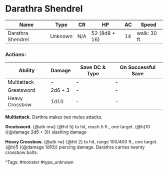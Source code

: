 # Darathra Shendrel

| Name | Type | CR | HP | AC | Speed |
|------|------|----|----|----|-------|
| Darathra Shendrel | Unknown | N/A | 52 (8d8 + 16) | 14 | walk: 30 ft. |

### Actions:

| Ability | Damage | Save DC & Type | On Successful Save |
|---------|--------|----------------|--------------------|
| Multiattack | - | - | - |
| Greatsword | 2d6 + 3 | - | - |
| Heavy Crossbow | 1d10 | - | - |


**Multiattack.** Darthra makes two melee attacks.

**Greatsword.** {@atk mw} {@hit 5} to hit, reach 5 ft., one target. {@h}10 ({@damage 2d6 + 3}) slashing damage

**Heavy Crossbow.** {@atk rw} {@hit 2} to hit, range 100/400 ft., one target. {@h}5 ({@damage 1d10}) piercing damage. Darathra carries twenty crossbow bolts.

^Tags: #monster #type_unknown